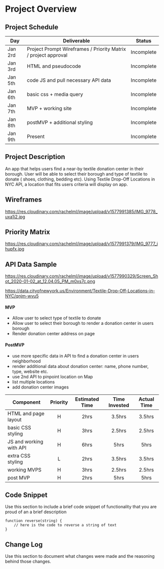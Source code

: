 # Project Overview

## Project Schedule

|  Day | Deliverable | Status
|---|---| ---|
|Jan 2rd| Project Prompt Wireframes / Priority Matrix / project approval | Incomplete
|Jan 3rd| HTML and pseudocode | Incomplete
|Jan 5th| code JS and pull necessary API data | Incomplete
|Jan 6th| basic css + media query | Incomplete
|Jan 7th| MVP + working site | Incomplete
|Jan 8th| postMVP + additional styling | Incomplete
|Jan 9th| Present | Incomplete


## Project Description

An app that helps users find a near-by textile donation center in their borough. User will be able to select their borough and  type of textile to donate ( shoes, clothing, bedding etc). Using Textile Drop-Off Locations in NYC API, a location that fits users criteria will display on app. 

## Wireframes

https://res.cloudinary.com/rachelml/image/upload/v1577991385/IMG_9778_uxa1i2.jpg

## Priority Matrix

https://res.cloudinary.com/rachelml/image/upload/v1577991379/IMG_9777_ihupfx.jpg

## API Data Sample

https://res.cloudinary.com/rachelml/image/upload/v1577990329/Screen_Shot_2020-01-02_at_12.04.05_PM_m0xs7c.png

https://data.cityofnewyork.us/Environment/Textile-Drop-Off-Locations-in-NYC/qnjm-wvu5

#### MVP 

- Allow user to select type of textile to donate 
- Allow user to select their borough to render a donation center in users borough 
- Render donation center address on page 


#### PostMVP 

- use more specific data in API to find a donation center in users neighborhood
- render additional data about donation center: name, phone number, type, website etc.
- use 2nd API to pinpoint location on Map
- list multiple locations 
- add donation center images 


| Component | Priority | Estimated Time | Time Invested | Actual Time |
| --- | :---: |  :---: | :---: | :---: |
| HTML and page layout | H | 2hrs| 3.5hrs | 3.5hrs |
| basic CSS styling | H | 3hrs| 2.5hrs | 2.5hrs |
| JS and working with API | H | 6hrs| 5hrs | 5hrs |
| extra CSS styling | L | 2hrs| 3.5hrs | 3.5hrs |
| working MVPS | H | 3hrs| 2.5hrs | 2.5hrs |
| post MVP  | H | 2hrs| 5hrs | 5hrs |


## Code Snippet

Use this section to include a brief code snippet of functionality that you are proud of an a brief description  

```
function reverse(string) {
	// here is the code to reverse a string of text
}
```

## Change Log
 Use this section to document what changes were made and the reasoning behind those changes.  
